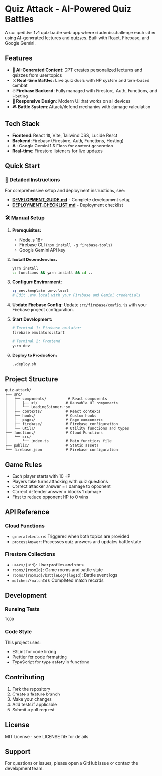# Quiz Attack - AI-Powered Quiz Battles

A competitive 1v1 quiz battle web app where students challenge each other using AI-generated lectures and quizzes. Built with React, Firebase, and Google Gemini.

## Features

- 🎯 **AI-Generated Content**: GPT creates personalized lectures and quizzes from user topics
- ⚔️ **Real-time Battles**: Live quiz duels with HP system and turn-based combat
- 🔥 **Firebase Backend**: Fully managed with Firestore, Auth, Functions, and Hosting
- 📱 **Responsive Design**: Modern UI that works on all devices
- 🎮 **Battle System**: Attack/defend mechanics with damage calculation

## Tech Stack

- **Frontend**: React 18, Vite, Tailwind CSS, Lucide React
- **Backend**: Firebase (Firestore, Auth, Functions, Hosting)
- **AI**: Google Gemini 1.5 Flash for content generation
- **Real-time**: Firestore listeners for live updates

## Quick Start

### 📖 Detailed Instructions

For comprehensive setup and deployment instructions, see:

- **[DEVELOPMENT_GUIDE.md](./DEVELOPMENT_GUIDE.md)** - Complete development setup
- **[DEPLOYMENT_CHECKLIST.md](./DEPLOYMENT_CHECKLIST.md)** - Deployment checklist

### 🛠️ Manual Setup

1. **Prerequisites:**

   - Node.js 18+
   - Firebase CLI (`npm install -g firebase-tools`)
   - Google Gemini API key

2. **Install Dependencies:**

   ```bash
   yarn install
   cd functions && yarn install && cd ..
   ```

3. **Configure Environment:**

   ```bash
   cp env.template .env.local
   # Edit .env.local with your Firebase and Gemini credentials
   ```

4. **Update Firebase Config:**
   Update `src/firebase/config.js` with your Firebase project configuration.

5. **Start Development:**

   ```bash
   # Terminal 1: Firebase emulators
   firebase emulators:start

   # Terminal 2: Frontend
   yarn dev
   ```

6. **Deploy to Production:**
   ```bash
   ./deploy.sh
   ```

## Project Structure

```
quiz-attack/
├── src/
│   ├── components/          # React components
│   │   ├── ui/             # Reusable UI components
│   │   └── LoadingSpinner.jsx
│   ├── contexts/           # React contexts
│   ├── hooks/              # Custom hooks
│   ├── pages/              # Page components
│   ├── firebase/           # Firebase configuration
│   └── utils/              # Utility functions and types
├── functions/              # Cloud Functions
│   └── src/
│       └── index.ts        # Main functions file
├── public/                 # Static assets
└── firebase.json           # Firebase configuration
```

## Game Rules

- Each player starts with 10 HP
- Players take turns attacking with quiz questions
- Correct attacker answer = 1 damage to opponent
- Correct defender answer = blocks 1 damage
- First to reduce opponent HP to 0 wins

## API Reference

### Cloud Functions

- `generateLecture`: Triggered when both topics are provided
- `processAnswer`: Processes quiz answers and updates battle state

### Firestore Collections

- `users/{uid}`: User profiles and stats
- `rooms/{roomId}`: Game rooms and battle state
- `rooms/{roomId}/battleLog/{logId}`: Battle event logs
- `matches/{matchId}`: Completed match records

## Development

### Running Tests

```bash
TODO
```

### Code Style

This project uses:

- ESLint for code linting
- Prettier for code formatting
- TypeScript for type safety in functions

## Contributing

1. Fork the repository
2. Create a feature branch
3. Make your changes
4. Add tests if applicable
5. Submit a pull request

## License

MIT License - see LICENSE file for details

## Support

For questions or issues, please open a GitHub issue or contact the development team.
